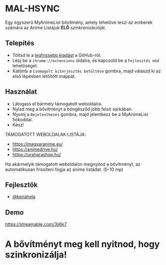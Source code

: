 
# MAL-HSYNC

Egy egyszerű MyAnimeList bővítmény, amely lehetővé teszi az emberek számára az Anime Listájuk **ÉLŐ** szinkronizációját.


## Telepítés

- Töltsd le a [legfrissebb kiadást](https://github.com/keirahela/hungarian-mal-sync/releases) a GitHub-ról.
- Lépj be a `chrome://extensions` oldalra, és kapcsold be a `Fejlesztői mód` lehetőséget.
- Kattints a `Csomagolt kiterjesztés betöltése` gombra, majd válaszd ki az első lépésben letöltött mappát.

## Használat

- Látogass el bármely támogatott weboldalra.
- Nyisd meg a bővítményt a böngésződ jobb felső sarkában.
- Nyomj a `Bejelentkezés` gombra, majd jelentkezz be a MyAnimeList fiókoddal.
- Kész!


TÁMOGATOTT WEBOLDALAK LISTÁJA:

- https://magyaranime.eu/
- https://animedrive.hu/
- https://uraharashop.hu/

Ha akármelyik támogatott weboldalon megnyitod a bővítményt, az automatikusan frissíteni fogja az anime listádat. (5-10 mp)
## Fejlesztők

- [@keirahela](https://github.com/keirahela)


## Demo

https://streamable.com/3jj6k7

# A bővítményt meg kell nyitnod, hogy szinkronizálja!

